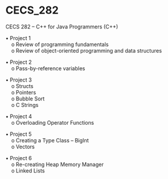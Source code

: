 # CECS_282
CECS 282 – C++ for Java Programmers (C++)

•	Project 1 <br/>
&nbsp;&nbsp;&nbsp;&nbsp;o	Review of programming fundamentals <br/>
&nbsp;&nbsp;&nbsp;&nbsp;o	Review of object-oriented programming and data structures <br/>

•	Project 2 <br/>
&nbsp;&nbsp;&nbsp;&nbsp;o	Pass-by-reference variables <br/>

•	Project 3 <br/>
&nbsp;&nbsp;&nbsp;&nbsp;o	Structs <br/>
&nbsp;&nbsp;&nbsp;&nbsp;o	Pointers <br/>
&nbsp;&nbsp;&nbsp;&nbsp;o	Bubble Sort <br/>
&nbsp;&nbsp;&nbsp;&nbsp;o	C Strings <br/>

•	Project 4 <br/>
&nbsp;&nbsp;&nbsp;&nbsp;o	Overloading Operator Functions <br/>

•	Project 5 <br/>
&nbsp;&nbsp;&nbsp;&nbsp;o	Creating a Type Class – BigInt <br/>
&nbsp;&nbsp;&nbsp;&nbsp;o	Vectors <br/>

•	Project 6 <br/>
&nbsp;&nbsp;&nbsp;&nbsp;o	Re-creating Heap Memory Manager <br/>
&nbsp;&nbsp;&nbsp;&nbsp;o	Linked Lists <br/>
